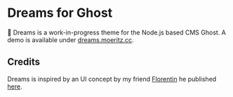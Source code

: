 # Dreams for Ghost
👻 Dreams is a work-in-progress theme for the Node.js based CMS Ghost. A demo is available under [dreams.moeritz.cc](https://dreams.moeritz.cc/).

## Credits
Dreams is inspired by an UI concept by my friend [Florentin](https://twitter.com/florentin) he published [here](https://twitter.com/florentin/status/1031146027334684673).
